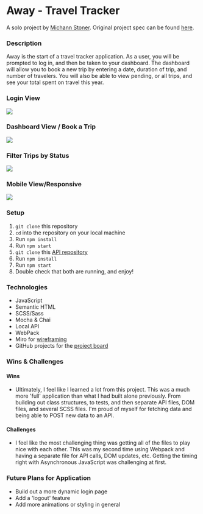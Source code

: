# Away - Travel Tracker
A solo project by [Michann Stoner](https://github.com/michannstoner). Original project spec can be found [here](https://frontend.turing.edu/projects/travel-tracker.html).

### Description
Away is the start of a travel tracker application. As a user, you will be prompted to log in, and then be taken to your dashboard. The dashboard will allow you to book a new trip by entering a date, duration of trip, and number of travelers. You will also be able to view pending, or all trips, and see your total spent on travel this year. 



### Login View 
![](https://media.giphy.com/media/tR8lV4g0bgLiUJa3iU/giphy.gif)

### Dashboard View / Book a Trip
![](https://media.giphy.com/media/s3BLLdZzZULWzg8DZg/giphy.gif)

### Filter Trips by Status 
![](https://media.giphy.com/media/susnaVI5yLZAUNiMzo/giphy.gif)

### Mobile View/Responsive 
![](https://media.giphy.com/media/i1QhQmlurVwql4N0c3/giphy.gif)

### Setup 
1. `git clone` this repository
2. `cd` into the repository on your local machine
3. Run `npm install` 
4. Run `npm start`
5. `git clone` this [API repository](https://github.com/turingschool-examples/travel-tracker-api)
6. Run `npm install`
7. Run `npm start`
8. Double check that both are running, and enjoy!

### Technologies 
- JavaScript
- Semantic HTML 
- SCSS/Sass
- Mocha & Chai
- Local API
- WebPack
- Miro for [wireframing](https://miro.com/app/board/o9J_lNdlWV8=/)
- GitHub projects for the [project board](https://github.com/michannstoner/travel-tracker/projects/1)

### Wins & Challenges 

#### Wins 
- Ultimately, I feel like I learned a lot from this project. This was a much more 'full' application than what I had built alone previously. From building out class structures, to tests, and then separate API files, DOM files, and several SCSS files. I'm proud of myself for fetching data and being able to POST new data to an API. 

#### Challenges 
- I feel like the most challenging thing was getting all of the files to play nice with each other. This was my second time using Webpack and having a separate file for API calls, DOM updates, etc. Getting the timing right with Asynchronous JavaScript was challenging at first. 


### Future Plans for Application
- Build out a more dynamic login page
- Add a 'logout' feature 
- Add more animations or styling in general
